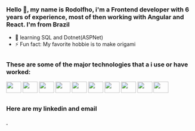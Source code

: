 ### Hello 👋, my name is Rodolfho, i'm a Frontend developer with 6 years of experience, most of then working with Angular and React. I'm from Brazil

- 🌱 learning SQL and Dotnet(ASPNet)
- ⚡ Fun fact: My favorite hobbie is to make origami

##

### These are some of the major technologies that a i use or have worked:

<div style="display: inline-block;">
  <img height="30" width="40" src="https://cdn.jsdelivr.net/gh/devicons/devicon/icons/angular/angular-original.svg" />
  <img height="30" width="40" src="https://cdn.jsdelivr.net/gh/devicons/devicon/icons/react/react-original.svg" />
  <img height="30" width="40" src="https://cdn.jsdelivr.net/gh/devicons/devicon/icons/typescript/typescript-original.svg" />
  <img height="30" width="40" src="https://cdn.jsdelivr.net/gh/devicons/devicon/icons/javascript/javascript-original.svg" />
  <img height="30" width="40" src="https://cdn.jsdelivr.net/gh/devicons/devicon/icons/html5/html5-original.svg" />
  <img height="30" width="40" src="https://cdn.jsdelivr.net/gh/devicons/devicon/icons/css3/css3-original.svg" />
  <img height="30" width="40" src="https://cdn.jsdelivr.net/gh/devicons/devicon/icons/tailwindcss/tailwindcss-plain.svg" />
  <img height="30" width="40" src="https://cdn.jsdelivr.net/gh/devicons/devicon/icons/docker/docker-original-wordmark.svg" />
  <img height="30" width="40" src="https://cdn.jsdelivr.net/gh/devicons/devicon/icons/firebase/firebase-plain.svg" />
  <img height="30" width="40" src="https://cdn.jsdelivr.net/gh/devicons/devicon/icons/nodejs/nodejs-original.svg" />
</div>

##

### Here are my linkedin and email

<div>
  <a href="https://www.linkedin.com/in/rodolfhoazevedo/" target="_blank">
    <img src="https://img.shields.io/badge/LinkedIn-0077B5?style=for-the-badge&logo=linkedin&logoColor=white" alt="" srcset="">
  </a>
  <a href="mailto:rodolfhoazevedo@gmail.com">
    <img src="https://img.shields.io/badge/Gmail-D14836?style=for-the-badge&logo=gmail&logoColor=white" alt="">
  </a>
</div>
